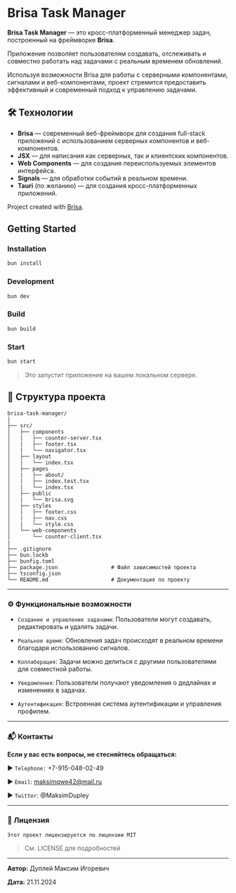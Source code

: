 # Brisa Task Manager

**Brisa Task Manager** — это кросс-платформенный менеджер задач, построенный на фреймворке **Brisa**.

Приложение позволяет пользователям создавать, отслеживать и совместно работать над задачами с реальным временем обновлений.

Используя возможности Brisa для работы с серверными компонентами, сигналами и веб-компонентами, проект стремится предоставить эффективный и современный подход к управлению задачами.

## 🛠️ Технологии

- **Brisa** — современный веб-фреймворк для создания full-stack приложений с использованием серверных компонентов и веб-компонентов.
- **JSX** — для написания как серверных, так и клиентских компонентов.
- **Web Components** — для создания переиспользуемых элементов интерфейса.
- **Signals** — для обработки событий в реальном времени.
- **Tauri** (по желанию) — для создания кросс-платформенных приложений.

Project created with [Brisa](https://github.com/brisa-build/brisa).

## Getting Started

### Installation

```bash
bun install
```

### Development

```bash
bun dev
```

### Build

```bash
bun build
```

### Start

```bash
bun start
```

> Это запустит приложение на вашем локальном сервере.

## 📄 Структура проекта
```plaintext
brisa-task-manager/
│
├── src/
│   ├── components
│   |   ├── counter-server.tsx
│   |   ├── footer.tsx
│   |   └── navigator.tsx
│   ├── layout
│   |   └── index.tsx
│   ├── pages
│   |   ├── about/
│   |   ├── index.test.tsx
│   |   └── index.tsx
│   ├── public
│   |   └── brisa.svg
│   ├── styles
│   |   ├── footer.css
│   |   ├── nav.css
│   |   └── style.css
│   └── web-components
│       └── counter-client.tsx
|
├── .gitignore
├── bun.lockb
├── bunfig.toml
├── package.json                 # Файл зависимостей проекта
├── tsconfig.json
└── README.md                    # Документация по проекту
```

---

### ⚙️ Функциональные возможности

- `Создание и управление задачами`: Пользователи могут создавать, редактировать и удалять задачи.

- `Реальное время`: Обновления задач происходят в реальном времени благодаря использованию сигналов.

- `Коллаборация`: Задачи можно делиться с другими пользователями для совместной работы.

- `Уведомления`: Пользователи получают уведомления о дедлайнах и изменениях в задачах.

- `Аутентификация`: Встроенная система аутентификации и управления профилем.

---

### 📬 Контакты
**Если у вас есть вопросы, не стесняйтесь обращаться:**

▶️ `Telephone:` +7-915-048-02-49

▶️ `Email`: maksimqwe42@mail.ru

▶️ `Twitter`: @MaksimDupley

---

### 🤝 Лицензия
`Этот проект лицензируется по лицензии MIT`
> См. LICENSE для подробностей

---

**Автор:** Дуплей Максим Игоревич

**Дата:** 21.11.2024
